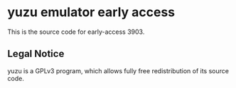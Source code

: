 yuzu emulator early access
=============

This is the source code for early-access 3903.

## Legal Notice

yuzu is a GPLv3 program, which allows fully free redistribution of its source code.